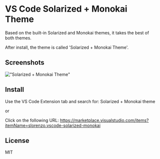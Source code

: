  # VS Code Solarized + Monokai Theme

Based on the built-in Solarized and Monokai themes, it takes the best of both themes.

After install, the theme is called 'Solarized + Monokai Theme'.

## Screenshots

!["Solarized + Monokai Theme"](https://github.com/slorenzo/vscode-solarized-monokai/raw/master/screenshots/image.png)

## Install

Use the VS Code Extension tab and search for: Solarized + Monokai theme

or

Click on the following URL: https://marketplace.visualstudio.com/items?itemName=slorenzo.vscode-solarized-monokai

## License

MIT
